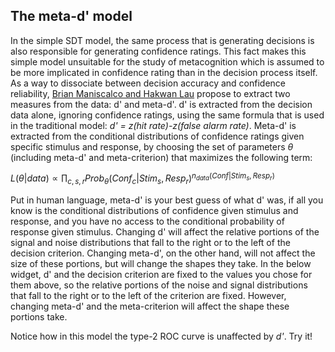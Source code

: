 ## The meta-d' model

In the simple SDT model, the same process that is generating decisions is also responsible for generating confidence ratings. This fact makes this simple model unsuitable for the study of metacognition which is assumed to be more implicated in confidence rating than in the decision process itself. 
As a way to dissociate between decision accuracy and confidence reliability, [Brian Maniscalco and Hakwan Lau](https://www.sciencedirect.com/science/article/pii/S1053810011002303) propose to extract two measures from the data: d' and meta-d'. d' is extracted from the decision data alone, ignoring confidence ratings, using the same formula that is used in the traditional model: *d' = z(hit rate)-z(false alarm rate)*. Meta-d' is extracted from the conditional distributions of confidence ratings given specific stimulus and response, by choosing the set of parameters $\theta$ (including meta-d' and meta-criterion) that maximizes the following term:

$L(\theta|data)\propto\prod_{c,s,r}Prob_\theta(Conf_{c}|Stim_s,Resp_r)^{n_{data}(Conf|Stim_s,Resp_r)}$

Put in human language, meta-d' is your best guess of what d' was, if all you know is the conditional distributions of confidence given stimulus and response, and you have no access to the conditional probability of response given stimulus. Changing d' will affect the relative portions of the signal and noise distributions that fall to the right or to the left of the decision criterion. Changing meta-d', on the other hand, will not affect the size of these portions, but will change the shapes they take. In the below widget, d' and the decision criterion are fixed to the values you chose for them above, so the relative portions of the noise and signal distributions that fall to the right or to the left of the criterion are fixed. However, changing meta-d' and the meta-criterion will affect the shape these portions take. 

Notice how in this model the type-2 ROC curve is unaffected by *d'*. Try it!
